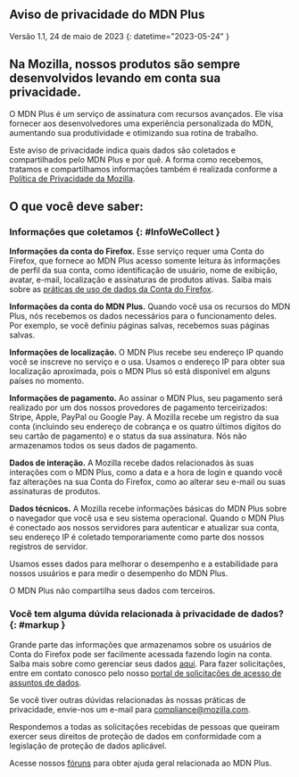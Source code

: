 ﻿## <span class="privacy-header-firefox">Aviso de privacidade do</span> <span class="privacy-header-policy"> MDN Plus </span>

Versão 1.1, 24 de maio de 2023
{: datetime="2023-05-24" }

## Na Mozilla, nossos produtos são sempre desenvolvidos levando em conta sua privacidade.

O MDN Plus é um serviço de assinatura com recursos avançados. Ele visa fornecer aos desenvolvedores uma experiência personalizada do MDN, aumentando sua produtividade e otimizando sua rotina de trabalho.

Este aviso de privacidade indica quais dados são coletados e compartilhados pelo MDN Plus e por quê. A forma como recebemos, tratamos e compartilhamos informações também é realizada conforme a [Política de Privacidade da Mozilla](https://www.mozilla.org/privacy/).

## O que você deve saber:

### Informações que coletamos {: #InfoWeCollect }

__Informações da conta do Firefox.__ Esse serviço requer uma Conta do Firefox, que fornece ao MDN Plus acesso somente leitura às informações de perfil da sua conta, como identificação de usuário, nome de exibição, avatar, e-mail, localização e assinaturas de produtos ativas. Saiba mais sobre as [práticas de uso de dados da Conta do Firefox](https://www.mozilla.org/privacy/firefox/#firefox-accounts-join-firefox).

__Informações da conta do MDN Plus.__ Quando você usa os recursos do MDN Plus, nós recebemos os dados necessários para o funcionamento deles. Por exemplo, se você definiu páginas salvas, recebemos suas páginas salvas.

__Informações de localização.__ O MDN Plus recebe seu endereço IP quando você se inscreve no serviço e o usa. Usamos o endereço IP para obter sua localização aproximada, pois o MDN Plus só está disponível em alguns países no momento.

__Informações de pagamento.__ Ao assinar o MDN Plus, seu pagamento será realizado por um dos nossos provedores de pagamento terceirizados: Stripe, Apple, PayPal ou Google Pay. A Mozilla recebe um registro da sua conta (incluindo seu endereço de cobrança e os quatro últimos dígitos do seu cartão de pagamento) e o status da sua assinatura. Nós não armazenamos todos os seus dados de pagamento.

__Dados de interação.__ A Mozilla recebe dados relacionados às suas interações com o MDN Plus, como a data e a hora de login e quando você faz alterações na sua Conta do Firefox, como ao alterar seu e-mail ou suas assinaturas de produtos.

__Dados técnicos.__ A Mozilla recebe informações básicas do MDN Plus sobre o navegador que você usa e seu sistema operacional. Quando o MDN Plus é conectado aos nossos servidores para autenticar e atualizar sua conta, seu endereço IP é coletado temporariamente como parte dos nossos registros de servidor. 

Usamos esses dados para melhorar o desempenho e a estabilidade para nossos usuários e para medir o desempenho do MDN Plus.

O MDN Plus não compartilha seus dados com terceiros.

### Você tem alguma dúvida relacionada à privacidade de dados? {: #markup }

Grande parte das informações que armazenamos sobre os usuários de Conta do Firefox pode ser facilmente acessada fazendo login na conta. Saiba mais sobre como gerenciar seus dados [aqui](https://support.mozilla.org/products/privacy-and-security/user-control). Para fazer solicitações, entre em contato conosco pelo nosso [portal de solicitações de acesso de assuntos de dados](https://privacyportal.onetrust.com/webform/1350748f-7139-405c-8188-22740b3b5587/4ba08202-2ede-4934-a89e-f0b0870f95f0).

Se você tiver outras dúvidas relacionadas às nossas práticas de privacidade, envie-nos um e-mail para compliance@mozilla.com.

Respondemos a todas as solicitações recebidas de pessoas que queiram exercer seus direitos de proteção de dados em conformidade com a legislação de proteção de dados aplicável.

Acesse nossos [fóruns](https://support.mozilla.org/) para obter ajuda geral relacionada ao MDN Plus.
